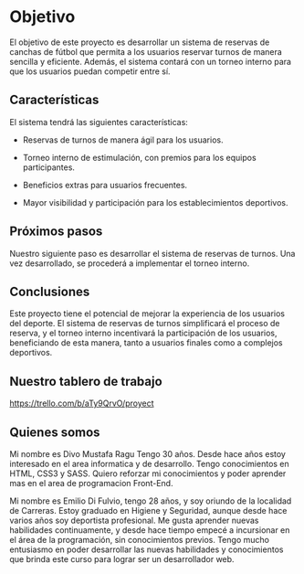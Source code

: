 # Objetivo

El objetivo de este proyecto es desarrollar un sistema de reservas de canchas de fútbol que permita a los usuarios reservar turnos de manera sencilla y eficiente. Además, el sistema contará con un torneo interno para que los usuarios puedan competir entre sí.

## Características

El sistema tendrá las siguientes características:

- Reservas de turnos de manera ágil para los usuarios.

- Torneo interno de estimulación, con premios para los equipos participantes. 

- Beneficios extras para usuarios frecuentes.

- Mayor visibilidad y participación para los establecimientos deportivos. 

## Próximos pasos

Nuestro siguiente paso es desarrollar el sistema de reservas de turnos. Una vez desarrollado, se procederá a implementar el torneo interno.

## Conclusiones

Este proyecto tiene el potencial de mejorar la experiencia de los usuarios del deporte. El sistema de reservas de turnos simplificará el proceso de reserva, y el torneo interno incentivará la participación de los usuarios, beneficiando de esta manera, tanto a usuarios finales como a complejos deportivos.

## Nuestro tablero de trabajo 

https://trello.com/b/aTy9QrvO/proyect

## Quienes somos 

Mi nombre es Divo Mustafa Ragu Tengo 30 años. Desde hace años estoy interesado en el area informatica y de desarrollo. Tengo conocimientos en HTML, CSS3 y SASS. Quiero reforzar mi conocimientos y poder aprender mas en el area de programacion Front-End.

Mi nombre es Emilio Di Fulvio, tengo 28 años, y soy oriundo de la localidad de Carreras. Estoy graduado en Higiene y Seguridad, aunque desde hace varios años soy deportista profesional. Me gusta aprender nuevas habilidades continuamente, y desde hace tiempo empecé a incursionar en el área de la programación, sin conocimientos previos. Tengo mucho entusiasmo en poder desarrollar las nuevas habilidades y conocimientos que brinda este curso para lograr ser un desarrollador web.